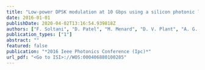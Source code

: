 ```yaml
---
title: "Low-power DPSK modulation at 10 Gbps using a silicon photonic loop mirror modulator"
date: 2016-01-01
publishDate: 2020-04-02T13:16:54.939818Z
authors: ["F. Soltani", "D. Patel", "M. Menard", "D. V. Plant", "A. G. Kirk"]
publication_types: ["1"]
abstract: ""
featured: false
publication: "*2016 Ieee Photonics Conference (Ipc)*"
url_pdf: "<Go to ISI>://WOS:000406880100285"
---
```


